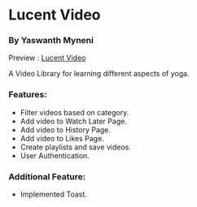 # Lucent Video

### By Yaswanth Myneni

Preview : [Lucent Video](https://ym-video-lib-dev.netlify.app/)

A Video Library for learning different aspects of yoga.

### Features:

- Filter videos based on category.
- Add video to Watch Later Page.
- Add video to History Page.
- Add video to Likes Page.
- Create playlists and save videos.
- User Authentication.

### Additional Feature:

- Implemented Toast.
